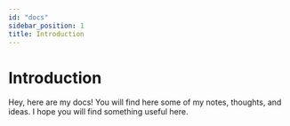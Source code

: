 ```yaml
---
id: "docs"
sidebar_position: 1
title: Introduction
---
```


# Introduction

Hey, here are my docs! You will find here some of my notes, thoughts, and ideas. I hope you will find something useful
here.
